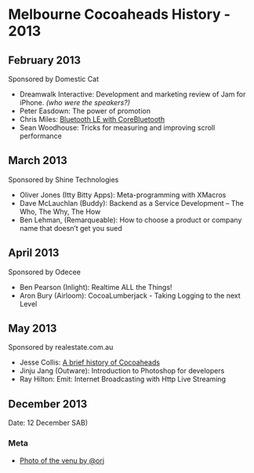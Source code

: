 # Melbourne Cocoaheads History - 2013

## February 2013

Sponsored by Domestic Cat

- Dreamwalk Interactive: Development and marketing review of Jam for iPhone. *(who were the speakers?)*
- Peter Easdown: The power of promotion
- Chris Miles: [Bluetooth LE with CoreBluetooth](http://blog.chrismiles.info/2013/03/bluetooth-le-with-corebluetooth.html)
- Sean Woodhouse: Tricks for measuring and improving scroll performance 

## March 2013

Sponsored by Shine Technologies

- Oliver Jones (Itty Bitty Apps): Meta-programming with XMacros
- Dave McLauchlan (Buddy): Backend as a Service Development – The Who, The Why, The How
- Ben Lehman, (Remarqueable): How to choose a product or company name that doesn’t get you sued

## April 2013

Sponsored by Odecee

- Ben Pearson (Inlight): Realtime ALL the Things!
- Aron Bury (Airloom): CocoaLumberjack - Taking Logging to the next Level

## May 2013

Sponsored by realestate.com.au

- Jesse Collis: [A brief history of Cocoaheads](https://github.com/jessedc/MelbourneCocoaheadsHistory)
- Jinju Jang (Outware): Introduction to Photoshop for developers
- Ray Hilton: Emit: Internet Broadcasting with Http Live Streaming



## December 2013

Date: 12 December  SAB)

### Meta

- [Photo of the venu by @orj](https://twitter.com/orj/status/411032628569985024/photo/1)
